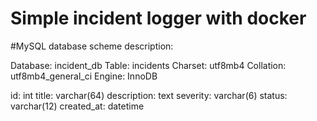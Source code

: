 # Simple incident logger with docker

#MySQL database scheme description:

Database: incident_db
Table: incidents
Charset: utf8mb4
Collation: utf8mb4_general_ci
Engine: InnoDB

id: int
title: varchar(64)
description: text
severity: varchar(6)
status: varchar(12)
created_at: datetime

